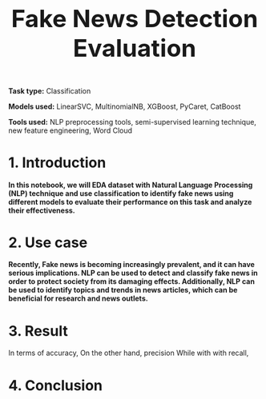 # <h3 align="center"><font size="15"><b>Fake News Detection Evaluation </b></font></h3> 
</br>

**Task type:** Classification

**Models used:** LinearSVC, MultinomialNB, XGBoost, PyCaret, CatBoost

**Tools used:** NLP preprocessing tools, semi-supervised learning technique, new feature engineering, Word Cloud
# 1. Introduction
**In this notebook, we will EDA dataset with Natural Language Processing (NLP) technique and use classification to identify fake news using different models to evaluate their performance on this task and analyze their effectiveness.**
# 2. Use case
**Recently, Fake news is becoming increasingly prevalent, and it can have serious implications. NLP can be used to detect and classify fake news in order to protect society from its damaging effects. Additionally, NLP can be used to identify topics and trends in news articles, which can be beneficial for research and news outlets.**
# 3. Result
In terms of accuracy,
On the other hand, precision
While with with recall, 
# 4. Conclusion
